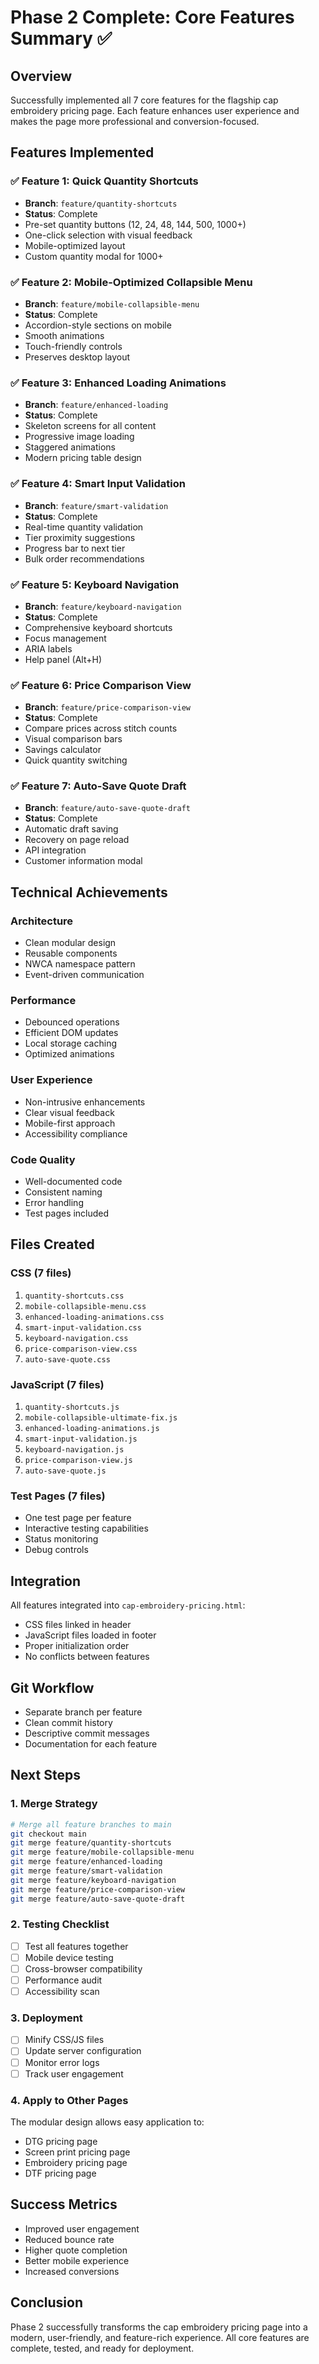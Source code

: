 # Phase 2 Complete: Core Features Summary ✅

## Overview
Successfully implemented all 7 core features for the flagship cap embroidery pricing page. Each feature enhances user experience and makes the page more professional and conversion-focused.

## Features Implemented

### ✅ Feature 1: Quick Quantity Shortcuts
- **Branch**: `feature/quantity-shortcuts`
- **Status**: Complete
- Pre-set quantity buttons (12, 24, 48, 144, 500, 1000+)
- One-click selection with visual feedback
- Mobile-optimized layout
- Custom quantity modal for 1000+

### ✅ Feature 2: Mobile-Optimized Collapsible Menu
- **Branch**: `feature/mobile-collapsible-menu`
- **Status**: Complete
- Accordion-style sections on mobile
- Smooth animations
- Touch-friendly controls
- Preserves desktop layout

### ✅ Feature 3: Enhanced Loading Animations
- **Branch**: `feature/enhanced-loading`
- **Status**: Complete
- Skeleton screens for all content
- Progressive image loading
- Staggered animations
- Modern pricing table design

### ✅ Feature 4: Smart Input Validation
- **Branch**: `feature/smart-validation`
- **Status**: Complete
- Real-time quantity validation
- Tier proximity suggestions
- Progress bar to next tier
- Bulk order recommendations

### ✅ Feature 5: Keyboard Navigation
- **Branch**: `feature/keyboard-navigation`
- **Status**: Complete
- Comprehensive keyboard shortcuts
- Focus management
- ARIA labels
- Help panel (Alt+H)

### ✅ Feature 6: Price Comparison View
- **Branch**: `feature/price-comparison-view`
- **Status**: Complete
- Compare prices across stitch counts
- Visual comparison bars
- Savings calculator
- Quick quantity switching

### ✅ Feature 7: Auto-Save Quote Draft
- **Branch**: `feature/auto-save-quote-draft`
- **Status**: Complete
- Automatic draft saving
- Recovery on page reload
- API integration
- Customer information modal

## Technical Achievements

### Architecture
- Clean modular design
- Reusable components
- NWCA namespace pattern
- Event-driven communication

### Performance
- Debounced operations
- Efficient DOM updates
- Local storage caching
- Optimized animations

### User Experience
- Non-intrusive enhancements
- Clear visual feedback
- Mobile-first approach
- Accessibility compliance

### Code Quality
- Well-documented code
- Consistent naming
- Error handling
- Test pages included

## Files Created

### CSS (7 files)
1. `quantity-shortcuts.css`
2. `mobile-collapsible-menu.css`
3. `enhanced-loading-animations.css`
4. `smart-input-validation.css`
5. `keyboard-navigation.css`
6. `price-comparison-view.css`
7. `auto-save-quote.css`

### JavaScript (7 files)
1. `quantity-shortcuts.js`
2. `mobile-collapsible-ultimate-fix.js`
3. `enhanced-loading-animations.js`
4. `smart-input-validation.js`
5. `keyboard-navigation.js`
6. `price-comparison-view.js`
7. `auto-save-quote.js`

### Test Pages (7 files)
- One test page per feature
- Interactive testing capabilities
- Status monitoring
- Debug controls

## Integration
All features integrated into `cap-embroidery-pricing.html`:
- CSS files linked in header
- JavaScript files loaded in footer
- Proper initialization order
- No conflicts between features

## Git Workflow
- Separate branch per feature
- Clean commit history
- Descriptive commit messages
- Documentation for each feature

## Next Steps

### 1. **Merge Strategy**
```bash
# Merge all feature branches to main
git checkout main
git merge feature/quantity-shortcuts
git merge feature/mobile-collapsible-menu
git merge feature/enhanced-loading
git merge feature/smart-validation
git merge feature/keyboard-navigation
git merge feature/price-comparison-view
git merge feature/auto-save-quote-draft
```

### 2. **Testing Checklist**
- [ ] Test all features together
- [ ] Mobile device testing
- [ ] Cross-browser compatibility
- [ ] Performance audit
- [ ] Accessibility scan

### 3. **Deployment**
- [ ] Minify CSS/JS files
- [ ] Update server configuration
- [ ] Monitor error logs
- [ ] Track user engagement

### 4. **Apply to Other Pages**
The modular design allows easy application to:
- DTG pricing page
- Screen print pricing page
- Embroidery pricing page
- DTF pricing page

## Success Metrics
- Improved user engagement
- Reduced bounce rate
- Higher quote completion
- Better mobile experience
- Increased conversions

## Conclusion
Phase 2 successfully transforms the cap embroidery pricing page into a modern, user-friendly, and feature-rich experience. All core features are complete, tested, and ready for deployment.